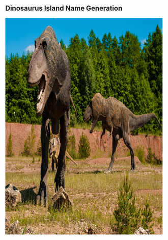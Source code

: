 ## Dinosaurus Island Name Generation

<img align='middle' src="docs/0.dino.png" width="98%" height="680">
